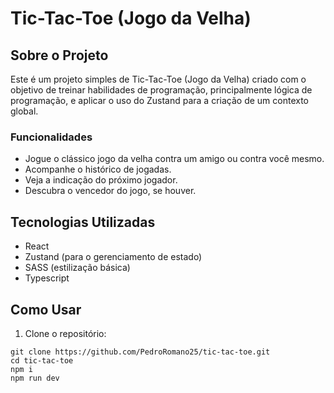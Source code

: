 # Tic-Tac-Toe (Jogo da Velha)

## Sobre o Projeto

Este é um projeto simples de Tic-Tac-Toe (Jogo da Velha) criado com o objetivo de treinar habilidades de programação, principalmente lógica de programação, e aplicar o uso do Zustand para a criação de um contexto global.

### Funcionalidades

- Jogue o clássico jogo da velha contra um amigo ou contra você mesmo.
- Acompanhe o histórico de jogadas.
- Veja a indicação do próximo jogador.
- Descubra o vencedor do jogo, se houver.

## Tecnologias Utilizadas

- React
- Zustand (para o gerenciamento de estado)
- SASS (estilização básica)
- Typescript

## Como Usar

1. Clone o repositório:

```
git clone https://github.com/PedroRomano25/tic-tac-toe.git
cd tic-tac-toe
npm i
npm run dev
```
